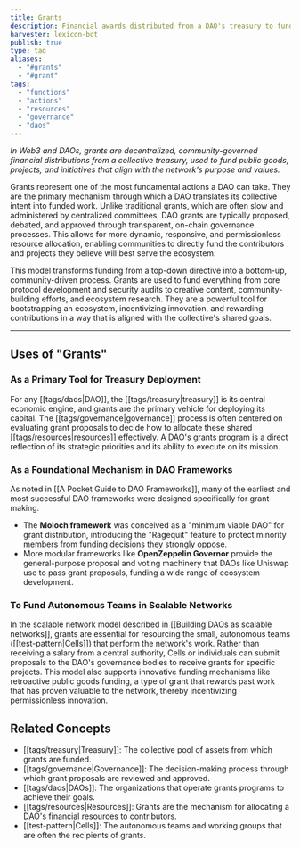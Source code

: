 ```yaml
---
title: Grants
description: Financial awards distributed from a DAO's treasury to fund projects, teams, and individuals whose work advances the organization's purpose, without the expectation of repayment.
harvester: lexicon-bot
publish: true
type: tag
aliases:
  - "#grants"
  - "#grant"
tags:
  - "functions"
  - "actions"
  - "resources"
  - "governance"
  - "daos"
---
```


*In Web3 and DAOs, grants are decentralized, community-governed financial distributions from a collective treasury, used to fund public goods, projects, and initiatives that align with the network's purpose and values.*

Grants represent one of the most fundamental actions a DAO can take. They are the primary mechanism through which a DAO translates its collective intent into funded work. Unlike traditional grants, which are often slow and administered by centralized committees, DAO grants are typically proposed, debated, and approved through transparent, on-chain governance processes. This allows for more dynamic, responsive, and permissionless resource allocation, enabling communities to directly fund the contributors and projects they believe will best serve the ecosystem.

This model transforms funding from a top-down directive into a bottom-up, community-driven process. Grants are used to fund everything from core protocol development and security audits to creative content, community-building efforts, and ecosystem research. They are a powerful tool for bootstrapping an ecosystem, incentivizing innovation, and rewarding contributions in a way that is aligned with the collective's shared goals.

---

## Uses of "Grants"

### As a Primary Tool for Treasury Deployment

For any [[tags/daos|DAO]], the [[tags/treasury|treasury]] is its central economic engine, and grants are the primary vehicle for deploying its capital. The [[tags/governance|governance]] process is often centered on evaluating grant proposals to decide how to allocate these shared [[tags/resources|resources]] effectively. A DAO's grants program is a direct reflection of its strategic priorities and its ability to execute on its mission.

### As a Foundational Mechanism in DAO Frameworks

As noted in [[A Pocket Guide to DAO Frameworks]], many of the earliest and most successful DAO frameworks were designed specifically for grant-making.
- The **Moloch framework** was conceived as a "minimum viable DAO" for grant distribution, introducing the "Ragequit" feature to protect minority members from funding decisions they strongly oppose.
- More modular frameworks like **OpenZeppelin Governor** provide the general-purpose proposal and voting machinery that DAOs like Uniswap use to pass grant proposals, funding a wide range of ecosystem development.

### To Fund Autonomous Teams in Scalable Networks

In the scalable network model described in [[Building DAOs as scalable networks]], grants are essential for resourcing the small, autonomous teams ([[test-pattern|Cells]]) that perform the network's work. Rather than receiving a salary from a central authority, Cells or individuals can submit proposals to the DAO's governance bodies to receive grants for specific projects. This model also supports innovative funding mechanisms like retroactive public goods funding, a type of grant that rewards past work that has proven valuable to the network, thereby incentivizing permissionless innovation.

## Related Concepts

- [[tags/treasury|Treasury]]: The collective pool of assets from which grants are funded.
- [[tags/governance|Governance]]: The decision-making process through which grant proposals are reviewed and approved.
- [[tags/daos|DAOs]]: The organizations that operate grants programs to achieve their goals.
- [[tags/resources|Resources]]: Grants are the mechanism for allocating a DAO's financial resources to contributors.
- [[test-pattern|Cells]]: The autonomous teams and working groups that are often the recipients of grants.